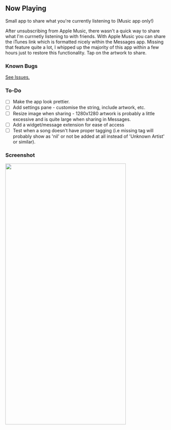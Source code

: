 ## Now Playing
Small app to share what you're currently listening to (Music app only!)

After unsubscribing from Apple Music, there wasn't a quick way to share what I'm currnetly listening to with friends. With Apple Music you can share the iTunes link which is formatted nicely within the Messages app. Missing that feature quite a lot, I whipped up the majority of this app within a few hours just to restore this functionality. Tap on the artwork to share.

### Known Bugs
[See Issues.](https://github.com/greenywd/NowPlaying/issues)

### To-Do
- [ ] Make the app look prettier.
- [ ] Add settings pane - customise the string, include artwork, etc.
- [ ] Resize image when sharing - 1280x1280 artwork is probably a little excessive and is quite large when sharing in Messages.
- [ ] Add a widget/message extension for ease of access
- [ ] Test when a song doesn't have proper tagging (i.e missing tag will probably show as 'nil' or not be added at all instead of 'Unknown Artist' or similar).

### Screenshot
<img src="https://raw.githubusercontent.com/greenywd/NowPlaying/master/IMG_4732.png" width="375" height="812">
